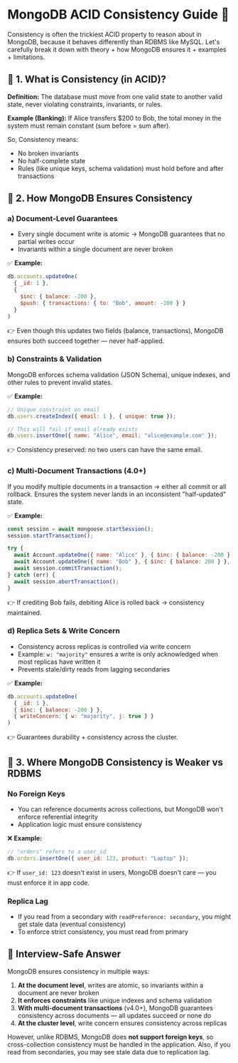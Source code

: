 # MongoDB ACID Consistency Guide 🚀

Consistency is often the trickiest ACID property to reason about in MongoDB, because it behaves differently than RDBMS like MySQL. Let's carefully break it down with theory + how MongoDB ensures it + examples + limitations.

## 🔑 1. What is Consistency (in ACID)?

**Definition:** The database must move from one valid state to another valid state, never violating constraints, invariants, or rules.

**Example (Banking):** If Alice transfers $200 to Bob, the total money in the system must remain constant (sum before = sum after).

So, Consistency means:
- No broken invariants
- No half-complete state
- Rules (like unique keys, schema validation) must hold before and after transactions

## 🔑 2. How MongoDB Ensures Consistency

### a) Document-Level Guarantees

- Every single document write is atomic → MongoDB guarantees that no partial writes occur
- Invariants within a single document are never broken

✅ **Example:**
```javascript
db.accounts.updateOne(
  { _id: 1 },
  {
    $inc: { balance: -200 },
    $push: { transactions: { to: "Bob", amount: -200 } }
  }
)
```

👉 Even though this updates two fields (balance, transactions), MongoDB ensures both succeed together — never half-applied.

### b) Constraints & Validation

MongoDB enforces schema validation (JSON Schema), unique indexes, and other rules to prevent invalid states.

✅ **Example:**
```javascript
// Unique constraint on email
db.users.createIndex({ email: 1 }, { unique: true });

// This will fail if email already exists
db.users.insertOne({ name: "Alice", email: "alice@example.com" });
```

👉 Consistency preserved: no two users can have the same email.

### c) Multi-Document Transactions (4.0+)

If you modify multiple documents in a transaction → either all commit or all rollback.
Ensures the system never lands in an inconsistent "half-updated" state.

✅ **Example:**
```javascript
const session = await mongoose.startSession();
session.startTransaction();

try {
  await Account.updateOne({ name: "Alice" }, { $inc: { balance: -200 } }, { session });
  await Account.updateOne({ name: "Bob" }, { $inc: { balance: 200 } }, { session });
  await session.commitTransaction();
} catch (err) {
  await session.abortTransaction();
}
```

👉 If crediting Bob fails, debiting Alice is rolled back → consistency maintained.

### d) Replica Sets & Write Concern

- Consistency across replicas is controlled via write concern
- Example: `w: "majority"` ensures a write is only acknowledged when most replicas have written it
- Prevents stale/dirty reads from lagging secondaries

✅ **Example:**
```javascript
db.accounts.updateOne(
  { _id: 1 },
  { $inc: { balance: -200 } },
  { writeConcern: { w: "majority", j: true } }
)
```

👉 Guarantees durability + consistency across the cluster.

## 🔎 3. Where MongoDB Consistency is Weaker vs RDBMS

### No Foreign Keys

- You can reference documents across collections, but MongoDB won't enforce referential integrity
- Application logic must ensure consistency

❌ **Example:**
```javascript
// "orders" refers to a user_id
db.orders.insertOne({ user_id: 123, product: "Laptop" });
```

👉 If `user_id: 123` doesn't exist in users, MongoDB doesn't care — you must enforce it in app code.

### Replica Lag

- If you read from a secondary with `readPreference: secondary`, you might get stale data (eventual consistency)
- To enforce strict consistency, you must read from primary

## 🎯 Interview-Safe Answer

MongoDB ensures consistency in multiple ways:

1. **At the document level**, writes are atomic, so invariants within a document are never broken
2. **It enforces constraints** like unique indexes and schema validation
3. **With multi-document transactions** (v4.0+), MongoDB guarantees consistency across documents — all updates succeed or none do
4. **At the cluster level**, write concern ensures consistency across replicas

However, unlike RDBMS, MongoDB does **not support foreign keys**, so cross-collection consistency must be handled in the application. Also, if you read from secondaries, you may see stale data due to replication lag.